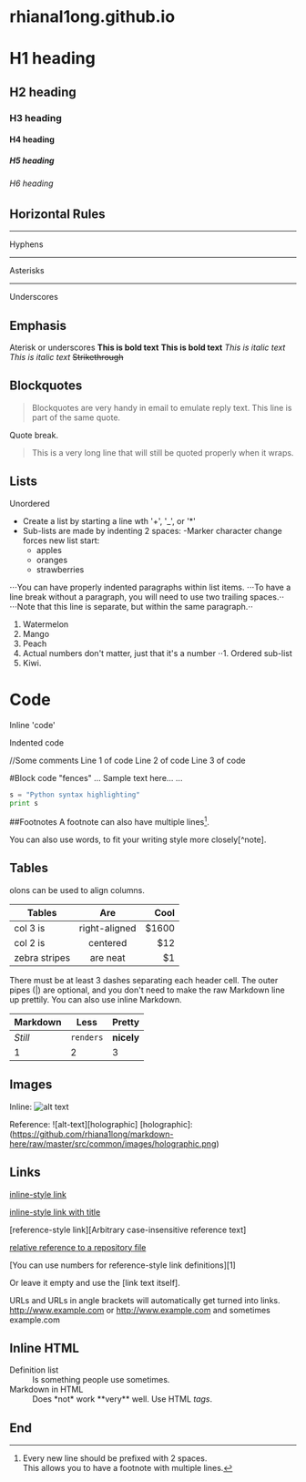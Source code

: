 # rhianal1ong.github.io

# H1 heading
## H2 heading
### H3 heading
#### H4 heading
##### H5 heading
###### H6 heading

## Horizontal Rules
---
Hyphens

***

Asterisks


___

Underscores

## Emphasis
Aterisk or underscores
**This is bold text**
__This is bold text__
*This is italic text*
_This is italic text_
~~Strikethrough~~


## Blockquotes
> Blockquotes are very handy in email to emulate reply text.
> This line is part of the same quote.

Quote break.

> This is a very long line that will still be quoted properly when it wraps.

## Lists
Unordered

+ Create a list by starting a line wth '+', '_', or '*'
+ Sub-lists are made by indenting 2 spaces:
 -Marker character change forces new list start:
  * apples 
  + oranges
  - strawberries
  
 ⋅⋅⋅You can have properly indented paragraphs within list items.
 ⋅⋅⋅To have a line break without a paragraph, you will need to use two trailing spaces.⋅⋅
⋅⋅⋅Note that this line is separate, but within the same paragraph.⋅⋅

1. Watermelon
2. Mango
3. Peach
1. Actual numbers don't matter, just that it's a number
⋅⋅1. Ordered sub-list
4. Kiwi.

# Code
Inline 'code'

Indented code

//Some comments
Line 1 of code
Line 2 of code
Line 3 of code

#Block code "fences"
...
Sample text here...
...

```python
s = "Python syntax highlighting"
print s
```

##Footnotes
A footnote can also have multiple lines[^2].  

You can also use words, to fit your writing style more closely[^note].

[^1]: My reference.
[^2]: Every new line should be prefixed with 2 spaces.  
  This allows you to have a footnote with multiple lines.
  
   
## Tables
olons can be used to align columns.

| Tables        | Are           | Cool  |
| ------------- |:-------------:| -----:|
| col 3 is      | right-aligned | $1600 |
| col 2 is      | centered      |   $12 |
| zebra stripes | are neat      |    $1 |

There must be at least 3 dashes separating each header cell.
The outer pipes (|) are optional, and you don't need to make the 
raw Markdown line up prettily. You can also use inline Markdown.

Markdown | Less | Pretty
--- | --- | ---
*Still* | `renders` | **nicely**
1 | 2 | 3
  
  
## Images

Inline:
![alt text](https://github.com/rhiana1long/markdown-here/raw/master/src/common/images/holographic.png)

Reference: 
![alt-text][holographic]
[holographic]:(https://github.com/rhiana1long/markdown-here/raw/master/src/common/images/holographic.png)


## Links

[ inline-style link](https://www.google.com)

[inline-style link with title](https://www.google.com "Google's Homepage")

[reference-style link][Arbitrary case-insensitive reference text]

[relative reference to a repository file](../blob/master/LICENSE)

[You can use numbers for reference-style link definitions][1]

Or leave it empty and use the [link text itself].

URLs and URLs in angle brackets will automatically get turned into links. 
http://www.example.com or <http://www.example.com> and sometimes 
example.com 


## Inline HTML
<dl>
  <dt>Definition list</dt>
  <dd>Is something people use sometimes.</dd>

  <dt>Markdown in HTML</dt>
  <dd>Does *not* work **very** well. Use HTML <em>tags</em>.</dd>
</dl>
  
  ## End
  

